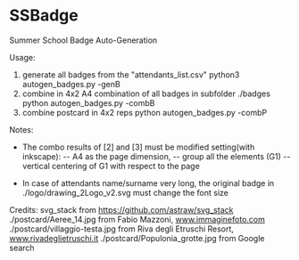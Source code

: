 # SSBadge
Summer School Badge Auto-Generation

Usage:
1. generate all badges from the "attendants_list.csv"
python3 autogen_badges.py -genB
2. combine in 4x2 A4 combination of all badges in subfolder ./badges
python autogen_badges.py -combB
3. combine postcard in 4x2 reps
python autogen_badges.py -combP


Notes:
- The combo results of [2] and [3] must be modified setting(with inkscape):
-- A4 as the page dimension, 
-- group all the elements (G1)
-- vertical centering of G1 with respect to the page

- In case of attendants name/surname very long, the original badge in ./logo/drawing_2Logo_v2.svg
 must change the font size


Credits:
svg_stack from https://github.com/astraw/svg_stack
./postcard/Aeree_14.jpg from Fabio Mazzoni, www.immaginefoto.com
./postcard/villaggio-testa.jpg from Riva degli Etruschi Resort, www.rivadeglietruschi.it
./postcard/Populonia_grotte.jpg from Google search

